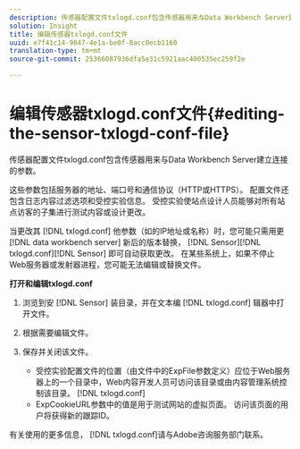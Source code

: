 ```yaml
---
description: 传感器配置文件txlogd.conf包含传感器用来与Data Workbench Server建立连接的参数。
solution: Insight
title: 编辑传感器txlogd.conf文件
uuid: e7f41c14-9047-4e1a-be0f-8acc8ecb1160
translation-type: tm+mt
source-git-commit: 25366087936dfa5e31c5921aac400535ec259f2e

---
```



# 编辑传感器txlogd.conf文件{#editing-the-sensor-txlogd-conf-file}

传感器配置文件txlogd.conf包含传感器用来与Data Workbench Server建立连接的参数。

这些参数包括服务器的地址、端口号和通信协议（HTTP或HTTPS）。 配置文件还包含日志内容过滤选项和受控实验信息。 受控实验使站点设计人员能够对所有站点访客的子集进行测试内容或设计更改。

当更改其 [!DNL txlogd.conf] 他参数（如的IP地址或名称）时，您可能只需用更 [!DNL data workbench server] 新后的版本替换， [!DNL Sensor][!DNL txlogd.conf][!DNL Sensor] 即可自动获取更改。 在某些系统上，如果不停止Web服务器或发射器进程，您可能无法编辑或替换文件。

**打开和编辑txlogd.conf**

1. 浏览到安 [!DNL Sensor] 装目录，并在文本编 [!DNL txlogd.conf] 辑器中打开文件。
1. 根据需要编辑文件。
1. 保存并关闭该文件。

   * 受控实验配置文件的位置（由文件中的ExpFile参数定义）应位于Web服务器上的一个目录中，Web内容开发人员可访问该目录或由内容管理系统控制该目录。 [!DNL txlogd.conf]
   * ExpCookieURL参数中的值是用于测试网站的虚拟页面。 访问该页面的用户将获得新的跟踪ID。

有关使用的更多信息， [!DNL txlogd.conf]请与Adobe咨询服务部门联系。
